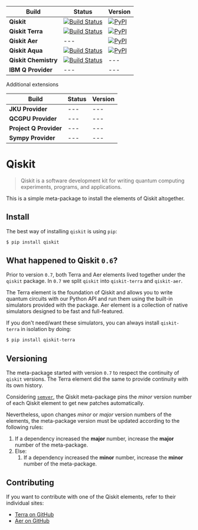 
| Build   | Status | Version |
| ---             | ---    | --- |
| **Qiskit**   | [![Build Status](https://travis-ci.com/Qiskit/qiskit.svg?branch=master)](https://travis-ci.com/Qiskit/qiskit) | [![PyPI](https://img.shields.io/pypi/v/qiskit.svg)](https://pypi.python.org/pypi/qiskit) |
| **Qiskit Terra**   |  [![Build Status](https://travis-ci.org/Qiskit/qiskit-terra.svg?branch=master)](https://travis-ci.org/Qiskit/qiskit-terra)| [![PyPI](https://img.shields.io/pypi/v/qiskit-terra.svg)](https://pypi.python.org/pypi/qiskit-terra) |
| **Qiskit Aer**   |  --- |  [![PyPI](https://img.shields.io/pypi/v/qiskit-aer.svg)](https://pypi.python.org/pypi/qiskit-aer) |
| **Qiskit Aqua**   |  [![Build Status](https://travis-ci.com/Qiskit/qiskit-aqua.svg?branch=master)](https://travis-ci.com/Qiskit/qiskit-aqua) |  [![PyPI](https://img.shields.io/pypi/v/qiskit-aqua.svg)](https://pypi.python.org/pypi/qiskit-aqua) |
| **Qiskit Chemistry**   |  [![Build Status](https://travis-ci.com/Qiskit/qiskit-chemistry.svg?branch=master)](https://travis-ci.com/Qiskit/qiskit-chemistry) |  --- |
| **IBM Q Provider**   |  --- |  --- |

Additional extensions

| Build   | Status | Version |
| ---   | --- | --- |
| **JKU Provider**   |  --- |  --- |
| **QCGPU Provider**   |  --- |  --- |
| **Project Q Provider**   |  --- |  --- |
| **Sympy Provider**   |  --- |  --- |

# Qiskit

> Qiskit is a software development kit for writing quantum computing experiments, programs, and applications.

This is a simple meta-package to install the elements of Qiskit altogether.

## Install

The best way of installing `qiskit` is using `pip`:

```bash
$ pip install qiskit
```

## What happened to Qiskit `0.6`?

Prior to version `0.7`, both Terra and Aer elements lived together under the `qiskit` package. In
`0.7` we split `qiskit` into `qiskit-terra` and `qiskit-aer`.

The Terra element is the foundation of Qiskit and allows you to write quantum circuits with our
Python API and run them using the built-in simulators provided with the package. Aer element is a
collection of native simulators designed to be fast and full-featured.

If you don't need/want these simulators, you can always install `qiskit-terra` in isolation by
doing:

```bash
$ pip install qiskit-terra
```

## Versioning

The meta-package started with version `0.7` to respect the continuity of `qiskit` versions. The
Terra element did the same to provide continuity with its own history.

Considering [`semver`](https://semver.org/), the Qiskit meta-package pins the _minor_ version
number of each Qiskit element to get new patches automatically.

Nevertheless, upon changes _minor_ or _major_ version numbers of the elements, the meta-package
version must be updated according to the following rules:

1. If a dependency increased the **major** number, increase the **major** number of the meta-package.
2. Else:
   1. If a dependency increased the **minor** number, increase the **minor** number of the meta-package.

## Contributing

If you want to contribute with one of the Qiskit elements, refer to their individual sites:

* [Terra on GitHub](https://github.com/Qiskit/qiskit-terra)
* [Aer on GitHub](https://github.com/Qiskit/qiskit-aer)
